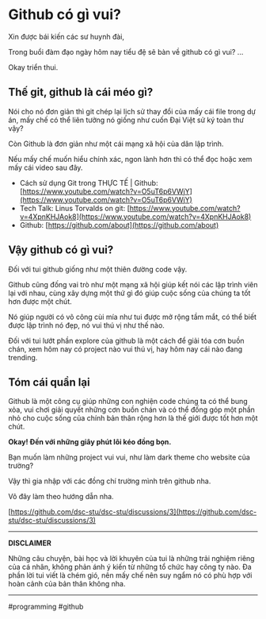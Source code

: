 # Github có gì vui?


Xin được bái kiến các sư huynh đài,

Trong buổi đàm đạo ngày hôm nay tiểu đệ sẽ bàn về github có gì vui? ...

Okay triển thui.

## Thế git, github là cái méo gì?

Nói cho nó đơn giản thì git chép lại lịch sử thay đổi của mấy cái file trong dự án, mấy chế có thể liên tưởng nó giống như cuốn Đại Việt sử ký toàn thư vậy?

Còn Github là đơn giản như một cái mạng xã hội của dân lập trình.

Nếu mấy chế muốn hiểu chính xác, ngon lành hơn thì có thể đọc hoặc xem mấy cái video sau đây.

- Cách sử dụng Git trong THỰC TẾ | Github: [https://www.youtube.com/watch?v=O5uT6p6VWjY](https://www.youtube.com/watch?v=O5uT6p6VWjY)
- Tech Talk: Linus Torvalds on git: [https://www.youtube.com/watch?v=4XpnKHJAok8](https://www.youtube.com/watch?v=4XpnKHJAok8)
- Github: [https://github.com/about](https://github.com/about)

## Vậy github có gì vui?

Đối với tui github giống như một thiên đường code vậy.

Github cũng đống vai trò như một mạng xã hội giúp kết nói các lập trình viên lại với nhau, cùng xây dựng một thứ gì đó giúp cuộc sống của chúng ta tốt hơn được một chút.

Nó giúp người có võ công cùi mía như tui được mở rộng tầm mắt, có thể biết được lập trình nó đẹp, nó vui thú vị như thế nào.

Đối với tui lướt phần explore của github là một cách để giải tóa cơn buồn chán, xem hôm nay có project nào vui thú vị, hay hôm nay cái nào đang trending.

## Tóm cái quần lại

Github là một công cụ giúp những con nghiện code chúng ta có thể bung xỏa, vui chơi giải quyết những cơn buồn chán và có thể đống góp một phần nhỏ cho cuộc sống của chính bản thân rộng hơn là thế giới được tốt hơn một chút.

**Okay! Đến với những giây phút lôi kéo đồng bọn.**

Bạn muốn làm những project vui vui, như làm dark theme cho website của trường?

Vậy thì gia nhập với các đồng chí trường mình trên github nha.

Vô đây làm theo hướng dẫn nha.

[https://github.com/dsc-stu/dsc-stu/discussions/3](https://github.com/dsc-stu/dsc-stu/discussions/3)

---

**DISCLAIMER**

Những câu chuyện, bài học và lời khuyên của tui là những trải nghiệm riêng của cá nhân, không phản ánh ý kiến từ những tổ chức hay công ty nào. Đa phần lời tui viết là chém gió, nên mấy chế nên suy ngẩm nó có phù hợp với hoàn cảnh của bản thân không nha.


---
#programming #github 